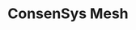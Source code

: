 ---
layout: firm_page
title: "ConsenSys Mesh"
id: "mesh.xyz"
permalink: "/consensysmeshmesh.xyz/"
website: "https://mesh.xyz/"
offices: "Zug (Switzerland)"
investment_stages: "Pre-Seed, Seed, Series A"
portfolio_companies: "Gnosis, Aztec, MetaMask, Gitcoin, Decrypt, 3Box, Adhara, AirSwap, Aladdin DAO, Alkemi, Allinfra, AlphaBack, Apex:E3, Artizen, Atomic Finance, Atpar, Aut Labs, Bello, BeraBucks, Bison Trails, Blast, BlockApps, Blockchain Gaming, Blok-Z, Boto, CID Gravity, Candy Digital, Canza, CapBridge, ChainSafe, Citopia, CoW Protocol, Coinhouse, Coinshift, Community Gaming, Compound, Connext, ConsenSys Software, Inc., Convo.Space, Cryptio, CryptoMkt, Cypherock, Dada, Dark Horse DAO, Decompany, Despark, Dimo, Dorm DAO, Endowl, ErisX, Ethereal Ventures, FluidNFT Labs, Inc., Generative Goods, Gitcoin, GridPlus, Hang, Hashscan, Hedgey, Horizon Games, Hot Aisle, Huddle 01, Huddln, Hydra Ventures, HyperDapp Inc., Idle, Index Network, Joyn, Juno, Kaiko, Kaleido, Kinzen, Komgo, Labyrinth DAO, Ligero, LinkDrop Labs, MetaSoccer, Metropolis DAO, Mona, Monerium, NFTFY, Neon DAO, Nifty Royale, Now Media, Opolis, Outlet Finance, PDAX, Paras, Parcel, Paytrie, Phonon DAO, PngMe, PoolTogether, PowerLoom, Quidli, Ready Player DAO, Relay Payments, Respct, Rho, Rocket Pool, Rodeo Money, RugRadio, Rulematch, SPORK DAO, Safe, Secured Finance, Skale Network, Sky Mavis, SmartFunds, Smartly.io, Snickerdoodle, Sobol, Sooho, Sorare, Spheron Protocol, Spindl, Starkware, SubSpace, Surreal, Tamago Finance, Terminal 3, The LAO, Threedium, Tokemak, Trakx, Transak, Tribute Labs, Trustology, USM Lab Inc, Unlock, Valist, Virtue Poker, WeatherXM, Zero DAO"
portfolio_link: "https://mesh.xyz/portfolio"
investment_markets: "AI, Consumer, DAO, DeFi, Enterprise, Gaming, Identity, Infrastructure, Metaverse/AR/XR/VR/3D, NFT, Token"
founded_year: "2015"
description: "ConsenSys Mesh is an incubator, accelerator, and investor focused on Web3 technologies. They support founders and builders across DAOs, NFTs, the metaverse, and decentralized identity, investing in and accelerating projects at the forefront of the Web3 space."
linkedin: "https://www.linkedin.com/company/consensys-mesh/"
twitter: ""
instagram: ""
team_page: "https://mesh.xyz/team"
investor_type: "Incubator, Accelerator, Venture Capital"
crunchbase: "https://www.crunchbase.com/organization/consensys-mesh"
pitchbook: "https://pitchbook.com/profiles/investor/185959-36"

# SEO Optimization
meta_title: "ConsenSys Mesh - VC Firm - projectstartups.com"
meta_description: "ConsenSys Mesh, ConsenSys Mesh is an incubator, accelerator, and investor focused on Web3 technologies. They support founders and builders across DAOs, NFTs, the meta..."
meta_keywords: "ConsenSys Mesh, AI, Consumer, DAO, DeFi, Enterprise, Gaming, Identity, Infrastructure, Metaverse/AR/XR/VR/3D, NFT, Token, VC firm, venture capital, startup investor, projectstartups.com"
canonical_url: "https://vc.projectstartups.com/consensysmeshmesh.xyz/"
---